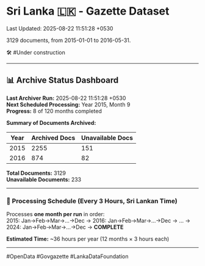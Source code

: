 # Sri Lanka 🇱🇰 - Gazette Dataset

Last Updated: 2025-08-22 11:51:28 +0530

3129 documents, from 2015-01-01 to 2016-05-31.

🛠️ #Under construction

---

## 📊 Archive Status Dashboard

**Last Archiver Run:** 2025-08-22 11:51:28 +0530  
**Next Scheduled Processing:** Year 2015, Month 9  
**Progress:** 8 of 120 months completed

**Summary of Documents Archived:**

| Year | Archived Docs | Unavailable Docs |
|------|---------------|-----------------|
| 2015 | 2255 | 151 |
| 2016 | 874 | 82 |

**Total Documents:** 3129  
**Unavailable Documents:** 233 

---

### 🔄 Processing Schedule (Every 3 Hours, Sri Lankan Time)
Processes **one month per run** in order:  
2015: Jan→Feb→Mar→...→Dec → 2016: Jan→Feb→Mar→...→Dec → ... → 2024: Jan→Feb→Mar→...→Dec → **COMPLETE**

**Estimated Time:** ~36 hours per year (12 months × 3 hours each)

---
#OpenData #Govgazette #LankaDataFoundation
